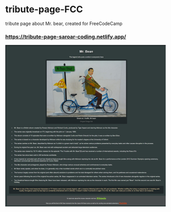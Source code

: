 # tribute-page-FCC
 tribute page about Mr. bear, created for FreeCodeCamp

### https://tribute-page-saroar-coding.netlify.app/


<img src="https://github.com/Saroar-Islam/tribute-page-FCC/blob/main/tribute-page.jpg?raw=true" >
